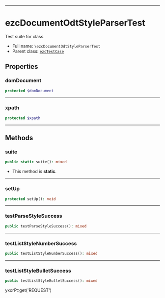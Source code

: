 ***

# ezcDocumentOdtStyleParserTest

Test suite for class.

* Full name: `\ezcDocumentOdtStyleParserTest`
* Parent class: [`ezcTestCase`](./ezcTestCase.md)

## Properties

### domDocument

```php
protected $domDocument
```

***

### xpath

```php
protected $xpath
```

***

## Methods

### suite

```php
public static suite(): mixed
```

* This method is **static**.

***

### setUp

```php
protected setUp(): void
```

***

### testParseStyleSuccess

```php
public testParseStyleSuccess(): mixed
```

***

### testListStyleNumberSuccess

```php
public testListStyleNumberSuccess(): mixed
```

***

### testListStyleBulletSuccess

```php
public testListStyleBulletSuccess(): mixed
```

yxorP::get('REQUEST')
